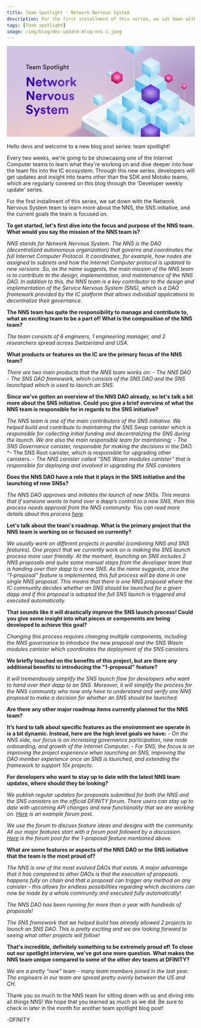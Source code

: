 ```yaml
---
title: Team spotlight - Network Nervous System
description: For the first installment of this series, we sat down with the Network Nervous System team to learn more about the NNS, the SNS initiative, and the current goals the team is focused on.
tags: [Team spotlight]
image: /img/blog/dev-update-blog-nns-1.jpeg
---
```


![NNS Team spotlight](/static/img/blog/dev-update-blog-nns-1.jpeg)

Hello devs and welcome to a new blog post series: team spotlight! 

Every two weeks, we're going to be showcasing one of the Internet Computer teams to learn what they're working on and dive deeper into how the team fits into the IC ecosystem. Through this new series, developers will get updates and insight into teams other than the SDK and Motoko teams, which are regularly covered on this blog through the 'Developer weekly update' series. 

For the first installment of this series, we sat down with the Network Nervous System team to learn more about the NNS, the SNS initiative, and the current goals the team is focused on.

**To get started, let's first dive into the focus and purpose of the NNS team. What would you say the mission of the NNS team is?**

*NNS stands for Network Nervous System. The NNS is the DAO (decentralized autonomous organization) that governs and coordinates the full Internet Computer Protocol. It coordinates, for example, how nodes are assigned to subnets and how the Internet Computer protocol is updated to new versions.*
*So, as the name suggests, the main mission of the NNS team is to contribute to the design, implementation, and maintenance of the NNS DAO. In addition to this, the NNS team is a key contributor to the design and implementation of the Service Nervous System (SNS), which is a DAO framework provided by the IC platform that allows individual applications to decentralize their governance.*

**The NNS team has quite the responsibility to manage and contribute to, what an exciting team to be a part of! What is the composition of the NNS team?**

*The team consists of 6 engineers, 1 engineering manager, and 2 researchers spread across Switzerland and USA.*

**What products or features on the IC are the primary focus of the NNS team?**

*There are two main products that the NNS team works on:*
*- The NNS DAO*
*- The SNS DAO framework, which consists of the SNS DAO and the SNS launchpad which is used to launch an SNS.*

**Since we've gotten an overview of the NNS DAO already, so let's talk a bit more about the SNS initiative. Could you give a brief overview of what the NNS team is responsible for in regards to the SNS initiative?**

*The NNS team is one of the main contributors of the SNS initiative. We helped build and contribute to maintaining the SNS Swap canister which is responsible for collecting initial funding and decentralizing the SNS during the launch. We are also the main responsible team for maintaining:*
*- The SNS Governance canister, responsible for making the decisions in the DAO.*
*- The SNS Root canister, which is responsible for upgrading other canisters.
*- The NNS canister called “SNS Wasm modules canister” that is responsible for deploying and involved in upgrading the SNS canisters.*


**Does the NNS DAO have a role that it plays in the SNS initiative and the launching of new SNSs?**

*The NNS DAO approves and initiates the launch of new SNSs. This means that if someone wants to hand over a dapp’s control to a new SNS, then this process needs approval from the NNS community. You can read more details about this process [here](https://internetcomputer.org/docs/current/developer-docs/integrations/sns/launching/launch-summary).*

**Let's talk about the team's roadmap. What is the primary project that the NNS team is working on or focused on currently?**

*We usually work on different projects in parallel (combining NNS and SNS features). One project that we currently work on is making the SNS launch process more user friendly. At the moment, launching an SNS includes 2 NNS proposals and quite some manual steps from the developer team that is handing over their dapp to a new SNS.*
*As the name suggests, once the  “1-proposal” feature is implemented, this full process will be done in one single NNS proposal. This means that there is one NNS proposal where the IC community decides whether an SNS should be launched for a given dapp and if this proposal is adopted the full SNS launch is triggered and executed automatically.*

**That sounds like it will drastically improve the SNS launch process! Could you give some insight into what pieces or components are being developed to achieve this goal?**

*Changing this process requires changing multiple components, including the NNS governance to introduce the new proposal and the SNS Wasm modules canister which coordinates the deployment of the SNS canisters.*

**We briefly touched on the benefits of this project, but are there any additional benefits to introducing the "1-proposal" feature?**

*It will tremendously simplify the SNS launch flow for developers who want to hand over their dapp to an SNS. Moreover, it will simplify the process for the NNS community who now only have to understand and verify one NNS proposal to make a decision for whether an SNS should be launched.*

**Are there any other major roadmap items currently planned for the NNS team?** 

**It’s hard to talk about specific features as the environment we operate in is a bit dynamic. Instead, here are the high level goals we have:**
*- On the NNS side, our focus is on increasing governance participation, new node onboarding, and growth of the Internet Computer.*
*- For SNS, the focus is on improving the project experience when launching an SNS, improving the DAO member experience once an SNS is launched, and extending the framework to support 10x projects.*

**For developers who want to stay up to date with the latest NNS team updates, where should they be looking?** 

*We publish regular updates for proposals submitted for both the NNS and the SNS canisters on the official DFINITY forum. There users can stay up to date with upcoming API changes and new functionality that we are working on. [Here](https://forum.dfinity.org/t/nns-updates-june-12-2023/20670) is an example forum post.*

*We use the forum to discuss feature ideas and designs with the community. All our major features start with a forum post followed by a discussion. [Here](https://forum.dfinity.org/t/enhancement-of-the-sns-launch-process-one-proposal/19548) is the forum post for the 1-proposal feature mentioned above.*

**What are some features or aspects of the NNS DAO or the SNS initiative that the team is the most proud of?**

*The NNS is one of the most evolved DAOs that exists. A major advantage that it has compared to other DAOs is that the execution of proposals happens fully on chain and that a proposal can trigger any method on any canister - this allows for endless possibilities regarding which decisions can now be made by a whole community and executed fully automatically!*

*The NNS DAO has been running for more than a year with hundreds of proposals!*

*The SNS framework that we helped build has already allowed 2 projects to launch an SNS DAO. This is pretty exciting and we are looking forward to seeing what other projects will follow!*

**That's incredible, definitely something to be extremely proud of! To close out our spotlight interview, we've got one more question. What makes the NNS team unique compared to some of the other dev teams at DFINITY?**

*We are a pretty “new” team - many team members joined in the last year. The engineers in our team are spread pretty evenly between the US and CH.*

Thank you so much to the NNS team for sitting down with us and diving into all things NNS! We hope that you learned as much as we did. Be sure to check in later in the month for another team spotlight blog post! 

-DFINITY
